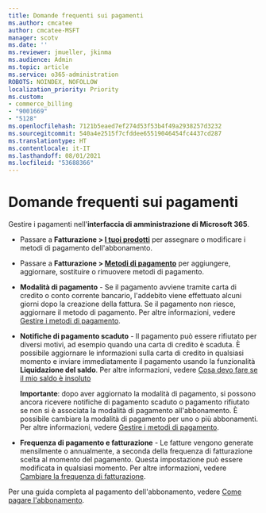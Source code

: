 ```yaml
---
title: Domande frequenti sui pagamenti
ms.author: cmcatee
author: cmcatee-MSFT
manager: scotv
ms.date: ''
ms.reviewer: jmueller, jkinma
ms.audience: Admin
ms.topic: article
ms.service: o365-administration
ROBOTS: NOINDEX, NOFOLLOW
localization_priority: Priority
ms.custom:
- commerce_billing
- "9001669"
- "5128"
ms.openlocfilehash: 7121b5eaed7ef274d53f53b4f49a2938257d3232
ms.sourcegitcommit: 540a4e2515f7cfddee65519046454fc4437cd287
ms.translationtype: HT
ms.contentlocale: it-IT
ms.lasthandoff: 08/01/2021
ms.locfileid: "53688366"
---
```

# <a name="payment-faq"></a>Domande frequenti sui pagamenti

Gestire i pagamenti nell'**interfaccia di amministrazione di Microsoft 365**.

- Passare a **Fatturazione > [I tuoi prodotti](https://go.microsoft.com/fwlink/p/?linkid=842054)** per assegnare o modificare i metodi di pagamento dell'abbonamento.
- Passare a **Fatturazione > [Metodi di pagamento](https://go.microsoft.com/fwlink/p/?linkid=2018806)** per aggiungere, aggiornare, sostituire o rimuovere metodi di pagamento.

- **Modalità di pagamento** - Se il pagamento avviene tramite carta di credito o conto corrente bancario, l'addebito viene effettuato alcuni giorni dopo la creazione della fattura. Se il pagamento non riesce, aggiornare il metodo di pagamento. Per altre informazioni, vedere [Gestire i metodi di pagamento](/microsoft-365/commerce/billing-and-payments/manage-payment-methods).

- **Notifiche di pagamento scaduto** - Il pagamento può essere rifiutato per diversi motivi, ad esempio quando una carta di credito è scaduta. È possibile aggiornare le informazioni sulla carta di credito in qualsiasi momento e inviare immediatamente il pagamento usando la funzionalità **Liquidazione del saldo**. Per altre informazioni, vedere [Cosa devo fare se il mio saldo è insoluto](/microsoft-365/commerce/billing-and-payments/pay-for-your-subscription#what-if-i-have-an-outstanding-balance)

    **Importante**: dopo aver aggiornato la modalità di pagamento, si possono ancora ricevere notifiche di pagamento scaduto o pagamento rifiutato se non si è associata la modalità di pagamento all'abbonamento. È possibile cambiare la modalità di pagamento per uno o più abbonamenti. Per altre informazioni, vedere [Gestire i metodi di pagamento](/microsoft-365/commerce/billing-and-payments/manage-payment-methods).

- **Frequenza di pagamento e fatturazione** - Le fatture vengono generate mensilmente o annualmente, a seconda della frequenza di fatturazione scelta al momento del pagamento. Questa impostazione può essere modificata in qualsiasi momento. Per altre informazioni, vedere [Cambiare la frequenza di fatturazione](/microsoft-365/commerce/billing-and-payments/change-payment-frequency).

Per una guida completa al pagamento dell'abbonamento, vedere [Come pagare l'abbonamento](/microsoft-365/commerce/billing-and-payments/pay-for-your-subscription).
